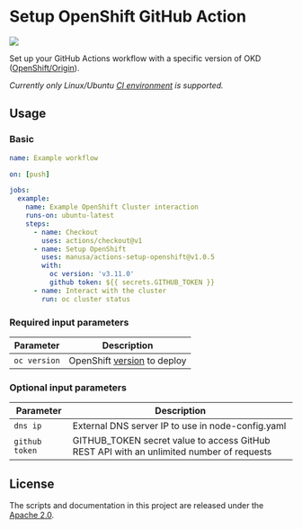 Setup OpenShift GitHub Action
===============================

[<img src="https://github.com/manusa/actions-setup-openshift/workflows/Main%20workflow/badge.svg" />](https://github.com/manusa/actions-setup-openshift/actions)

Set up your GitHub Actions workflow with a specific version of OKD ([OpenShift/Origin](https://github.com/openshift/origin)).

_Currently only Linux/Ubuntu
[CI environment](https://help.github.com/en/github/automating-your-workflow-with-github-actions/virtual-environments-for-github-actions)
is supported._

## Usage

### Basic

```yaml
name: Example workflow

on: [push]

jobs:
  example:
    name: Example OpenShift Cluster interaction
    runs-on: ubuntu-latest
    steps:
      - name: Checkout
        uses: actions/checkout@v1
      - name: Setup OpenShift
        uses: manusa/actions-setup-openshift@v1.0.5
        with:
          oc version: 'v3.11.0'
          github token: ${{ secrets.GITHUB_TOKEN }}
      - name: Interact with the cluster
        run: oc cluster status
```

### Required input parameters

| Parameter | Description |
| --------- | ----------- |
| `oc version` | OpenShift [version](https://github.com/openshift/origin/releases) to deploy |

### Optional input parameters

| Parameter | Description |
| --------- | ----------- |
| `dns ip`  | External DNS server IP to use in node-config.yaml |
| `github token` | GITHUB_TOKEN secret value to access GitHub REST API with an unlimited number of requests |
## License

The scripts and documentation in this project are released under the [Apache 2.0](./LICENSE).

